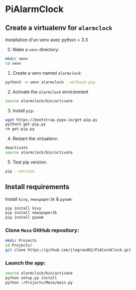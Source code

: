 # PiAlarmClock

## Create a virtualenv for `alarmclock`
Installation d'un venv avec python > 3.3

0. Make a `venv` directory:
```bash
mkdir venv
cd venv
```
1. Create a venv named  `alarmclock`:
```bash
python3 -m venv alarmclock --without-pip
```

2. Activate the  `alarmclock` environment
```bash
source alarmclock/bin/activate
```

3. Install `pip`:
```bash
wget https://bootstrap.pypa.io/get-pip.py
python3 get-pip.py
rm get-pip.py 
```

4. Restart the virtualenv:
```bash
deactivate
source alarmclock/bin/activate
```

5. Test pip version:
```bash
pip --version
```

## Install requirements

Install `kivy`, `newspaper3k` & `pyowm`:
```bash
pip install kivy
pip install newspaper3k
pip install pyowm
```

### Clone `Meza` GitHub repository:
```bash
mkdir Projects
cd Projects/
git clone https://github.com/jlegrand62/PiAlarmClock.git
```

### Launch the app:
```bash
source alarmclock/bin/activate
python setup.py install
python ~/Projects/Meza/main.py
```